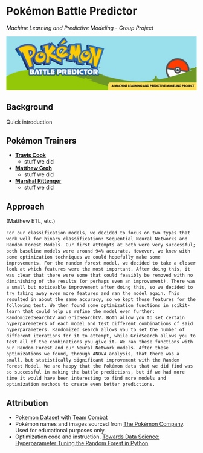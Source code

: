 # Pokémon Battle Predictor
*Machine Learning and Predictive Modeling - Group Project*

![Pokémon Battle Predictor](static/images/project_banner.jpg)

## Background
Quick introduction

## Pokémon Trainers
- **[Travis Cook](https://github.com/byTravis)**
    - stuff we did
- **[Matthew Groh](https://github.com/mdg1317)**
    - stuff we did
- **[Marshal Rittenger](https://github.com/Ray-Marshal)**
    - stuff we did

## Approach
(Matthew ETL, etc.)

    For our classification models, we decided to focus on two types that work well for binary classification: Sequential Neural Networks and Random Forest Models. Our first attempts at both were very successful; both baseline models were around 94% accurate. However, we knew with some optimization techniques we could hopefully make some improvements. For the random forest model, we decided to take a closer look at which features were the most important. After doing this, it was clear that there were some that could feasibly be removed with no diminishing of the results (or perhaps even an improvement). There was a small but noticeable improvement after doing this, so we decided to try taking away even more features and ran the model again. This resulted in about the same accuracy, so we kept those features for the following test. We then found some optimization functions in scikit-learn that could help us refine the model even further: RandomizedSearchCV and GridSearchCV. Both allow you to set certain hyperparemeters of each model and test different combinations of said hyperparameters. Randomized search allows you to set the number of different iterations for it to attempt, while GridSearch allows you to test all of the combinations you give it. We ran these functions with our Random Forest and our Neural Network models. After these optimizations we found, through ANOVA analysis, that there was a small, but statistically significant improvement with the Random Forest Model. We are happy that the Pokémon data that we did find was so successful in making the battle predictions, but if we had more time it would have been interesting to find more models and optimization methods to create even better predictions. 

## Attribution
- [Pokemon Dataset with Team Combat](https://www.kaggle.com/datasets/tuannguyenvananh/pokemon-dataset-with-team-combat)
- Pokémon names and images sourced from [The Pokémon Company](https://www.pokemon.com/us).  Used for educational purposes only.
- Optimization code and instruction. [Towards Data Science: Hyperparameter Tuning the Random Forest in Python](https://towardsdatascience.com/hyperparameter-tuning-the-random-forest-in-python-using-scikit-learn-28d2aa77dd74)

